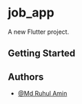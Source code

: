 # job_app

A new Flutter project.

## Getting Started


## Authors

- [@Md Ruhul Amin](https://github.com/ruhul7983)

